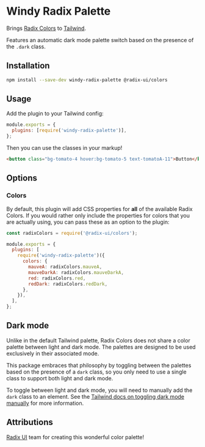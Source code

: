 # Windy Radix Palette

Brings [Radix Colors](https://www.radix-ui.com/colors) to [Tailwind](https://tailwindcss.com/).

Features an automatic dark mode palette switch based on the presence of the `.dark` class.

## Installation

```bash
npm install --save-dev windy-radix-palette @radix-ui/colors
```

## Usage

Add the plugin to your Tailwind config:

```js
module.exports = {
  plugins: [require('windy-radix-palette')],
};
```

Then you can use the classes in your markup!

```html
<button class="bg-tomato-4 hover:bg-tomato-5 text-tomatoA-11">Button</button>
```

## Options

### Colors

By default, this plugin will add CSS properties for **all** of the available Radix Colors. If you would rather only include the properties for colors that you are actually using, you can pass these as an option to the plugin:

```js
const radixColors = require('@radix-ui/colors');

module.exports = {
  plugins: [
    require('windy-radix-palette')({
      colors: {
        mauveA: radixColors.mauveA,
        mauveDarkA: radixColors.mauveDarkA,
        red: radixColors.red,
        redDark: radixColors.redDark,
      },
    }),
  ],
};
```

## Dark mode

Unlike in the default Tailwind palette, Radix Colors does not share a color palette between light and dark mode. The palettes are designed to be used exclusively in their associated mode.

This package embraces that philosophy by toggling between the palettes based on the presence of a `dark` class, so you only need to use a single class to support both light and dark mode.

To toggle between light and dark mode, you will need to manually add the `dark` class to an element. See the [Tailwind docs on toggling dark mode manually](https://tailwindcss.com/docs/dark-mode#toggling-dark-mode-manually) for more information.

## Attributions

[Radix UI](https://github.com/radix-ui) team for creating this wonderful color palette!
